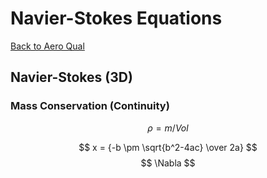 # Navier-Stokes Equations
[Back to Aero Qual](../aeroqual.md)

## Navier-Stokes (3D)

### Mass Conservation (Continuity)

$$ \rho = m/Vol $$

$$  $$


$$ x = {-b \pm \sqrt{b^2-4ac} \over 2a} $$
$$ \Nabla $$


